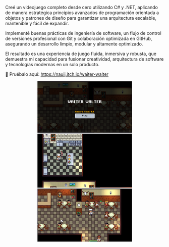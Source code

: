 Creé un videojuego completo desde cero utilizando C# y .NET, aplicando de manera estratégica principios avanzados de programación orientada a objetos y patrones de diseño para garantizar una arquitectura escalable, mantenible y fácil de expandir.

Implementé buenas prácticas de ingeniería de software, un flujo de control de versiones profesional con Git y colaboración optimizada en GitHub, asegurando un desarrollo limpio, modular y altamente optimizado.

El resultado es una experiencia de juego fluida, inmersiva y robusta, que demuestra mi capacidad para fusionar creatividad, arquitectura de software y tecnologías modernas en un solo producto.

🎯 Pruébalo aquí: https://naujj.itch.io/waiter-walter

<p align="center">
  <img src="screenshots/screenshot1.png" width="300">
  <img src="screenshots/screenshot2.png" width="300">
  <img src="screenshots/screenshot3.png" width="300">
</p>
